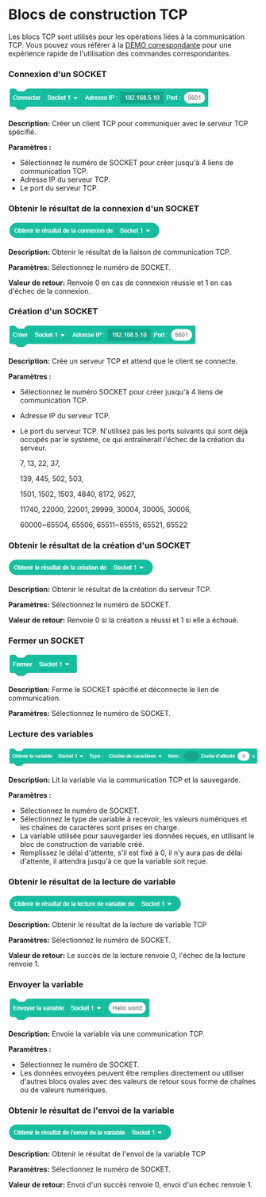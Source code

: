 # Blocs de construction TCP

Les blocs TCP sont utilisés pour les opérations liées à la communication TCP. Vous pouvez vous référer à la [DEMO correspondante](qs_tcp.md) pour une expérience rapide de l'utilisation des commandes correspondantes.

<h3 class="lua-cmd" id="connect" >Connexion d'un SOCKET</h3>

![](images/tcp_open.png)

**Description:** Créer un client TCP pour communiquer avec le serveur TCP spécifié.

**Paramètres :**

- Sélectionnez le numéro de SOCKET pour créer jusqu'à 4 liens de communication TCP.
- Adresse IP du serveur TCP.
- Le port du serveur TCP.

<h3 class="lua-cmd" id="con_result" >Obtenir le résultat de la connexion d'un SOCKET</h3>

![](images/tcp_open_result.png)

**Description:** Obtenir le résultat de la liaison de communication TCP.

**Paramètres:** Sélectionnez le numéro de SOCKET.

**Valeur de retour:** Renvoie 0 en cas de connexion réussie et 1 en cas d'échec de la connexion.

<h3 class="lua-cmd" id="create" >Création d'un SOCKET</h3>

![](images/tcp_new.png)

**Description:** Crée un serveur TCP et attend que le client se connecte.

**Paramètres :**

- Sélectionnez le numéro SOCKET pour créer jusqu'à 4 liens de communication TCP.

- Adresse IP du serveur TCP.

- Le port du serveur TCP. N'utilisez pas les ports suivants qui sont déjà occupés par le système, ce qui entraînerait l'échec de la création du serveur.
  
  7, 13, 22, 37,
  
  139, 445, 502, 503,
  
  1501, 1502, 1503, 4840, 8172, 9527,
  
  11740, 22000, 22001, 29999, 30004, 30005, 30006,
  
  60000~65504, 65506, 65511~65515, 65521, 65522

<h3 class="lua-cmd" id="cr_result" >Obtenir le résultat de la création d'un SOCKET</h3>

![](images/tcp_new_result.png)

**Description:** Obtenir le résultat de la création du serveur TCP.

**Paramètres:** Sélectionnez le numéro de SOCKET.

**Valeur de retour:** Renvoie 0 si la création a réussi et 1 si elle a échoué.

<h3 class="lua-cmd" id="close" >Fermer un SOCKET</h3>

![](images/tcp_close.png)

**Description:** Ferme le SOCKET spécifié et déconnecte le lien de communication.

**Paramètres:** Sélectionnez le numéro de SOCKET.

<h3 class="lua-cmd" id="getvar" >Lecture des variables</h3>

![](images/tcp_get_var.png)

**Description:** Lit la variable via la communication TCP et la sauvegarde.

**Paramètres :**

- Sélectionnez le numéro de SOCKET.
- Sélectionnez le type de variable à recevoir, les valeurs numériques et les chaînes de caractères sont prises en charge.
- La variable utilisée pour sauvegarder les données reçues, en utilisant le bloc de construction de variable créé.
- Remplissez le délai d'attente, s'il est fixé à 0, il n'y aura pas de délai d'attente, il attendra jusqu'à ce que la variable soit reçue.

<h3 class="lua-cmd" id="r_result" >Obtenir le résultat de la lecture de variable</h3>

![](images/tcp_read_result.png)

**Description:** Obtenir le résultat de la lecture de variable TCP

**Paramètres:** Sélectionnez le numéro de SOCKET.

**Valeur de retour:** Le succès de la lecture renvoie 0, l'échec de la lecture renvoie 1.

<h3 class="lua-cmd" id="sendvar" >Envoyer la variable</h3>

![](images/tcp_send_var.png)

**Description:** Envoie la variable via une communication TCP.

**Paramètres :**

- Sélectionnez le numéro de SOCKET.
- Les données envoyées peuvent être remplies directement ou utiliser d'autres blocs ovales avec des valeurs de retour sous forme de chaînes ou de valeurs numériques.

<h3 class="lua-cmd" id="s_result" >Obtenir le résultat de l'envoi de la variable</h3>

![](images/tcp_send_result.png)

**Description:** Obtenir le résultat de l'envoi de la variable TCP

**Paramètres:** Sélectionnez le numéro de SOCKET.

**Valeur de retour:** Envoi d'un succès renvoie 0, envoi d'un échec renvoie 1.